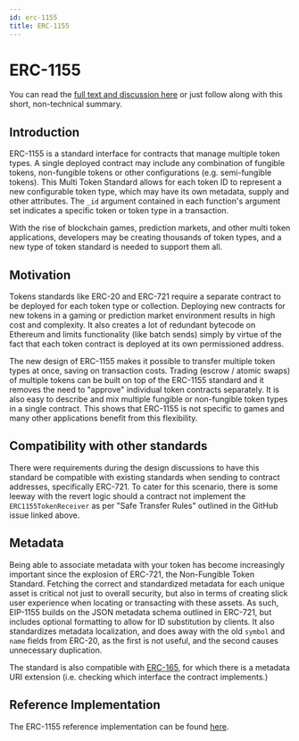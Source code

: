 ```yaml
---
id: erc-1155
title: ERC-1155
---
```


# ERC-1155

You can read the [full text and discussion here](https://github.com/ethereum/EIPs/issues/1155) or just follow along with this short, non-technical summary.

## Introduction

ERC-1155 is a standard interface for contracts that manage multiple token types. A single deployed contract may include any combination of fungible tokens, non-fungible tokens or other configurations (e.g. semi-fungible tokens). This  Multi Token Standard allows for each token ID to represent a new configurable token type, which may have its own metadata, supply and other attributes. The `_id` argument contained in each function's argument set indicates a specific token or token type in a transaction.

With the rise of blockchain games, prediction markets, and other multi token applications, developers may be creating thousands of token types, and a new type of token standard is needed to support them all.

## Motivation

Tokens standards like ERC-20 and ERC-721 require a separate contract to be deployed for each token type or collection. Deploying new contracts for new tokens in a gaming or prediction market environment results in high cost and complexity. It also creates a lot of redundant bytecode on Ethereum and limits functionality (like batch sends) simply by virtue of the fact that each token contract is deployed at its own permissioned address.

The new design of ERC-1155 makes it possible to transfer multiple token types at once, saving on transaction costs. Trading (escrow / atomic swaps) of multiple tokens can be built on top of the ERC-1155 standard and it removes the need to "approve" individual token contracts separately. It is also easy to describe and mix multiple fungible or non-fungible token types in a single contract. This shows that ERC-1155 is not specific to games and many other applications benefit from this flexibility.

## Compatibility with other standards

There were requirements during the design discussions to have this standard be compatible with existing standards when sending to contract addresses, specifically ERC-721. To cater for this scenario, there is some leeway with the revert logic should a contract not implement the `ERC1155TokenReceiver` as per "Safe Transfer Rules" outlined in the GitHub issue linked above.

## Metadata

Being able to associate metadata with your token has become increasingly important since the explosion of ERC-721, the Non-Fungible Token Standard. Fetching the correct and standardized metadata for each unique asset is critical not just to overall security, but also in terms of creating slick user experience when locating or transacting with these assets. As such, EIP-1155 builds on the JSON metadata schema outlined in ERC-721, but includes optional formatting to allow for ID substitution by clients. It also standardizes metadata localization, and does away with the old `symbol` and `name` fields from ERC-20, as the first is not useful, and the second causes unnecessary duplication.

The standard is also compatible with [ERC-165](https://github.com/ethereum/EIPs/blob/master/EIPS/eip-165.md), for which there is a metadata URI extension (i.e. checking which interface the contract implements.)

## Reference Implementation 

The ERC-1155 reference implementation can be found [here](https://github.com/horizon-games/multi-token-standard).